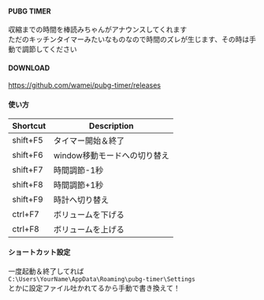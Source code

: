 #### PUBG TIMER
収縮までの時間を棒読みちゃんがアナウンスしてくれます  
ただのキッチンタイマーみたいなものなので時間のズレが生じます、その時は手動で調節してください

#### DOWNLOAD
https://github.com/wamei/pubg-timer/releases

#### 使い方
|Shortcut|Description|
|---	|---	|
| shift+F5 | タイマー開始＆終了
| shift+F6 | window移動モードへの切り替え
| shift+F7 | 時間調節-1秒
| shift+F8 | 時間調節+1秒
| shift+F9 | 時計へ切り替え
| ctrl+F7  | ボリュームを下げる
| ctrl+F8  | ボリュームを上げる

#### ショートカット設定
一度起動＆終了してれば  
``C:\Users\YourName\AppData\Roaming\pubg-timer\Settings``  
とかに設定ファイル吐かれてるから手動で書き換えて！
